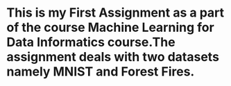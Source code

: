 # This is my First Assignment as a part of the course Machine Learning for Data Informatics course.The assignment deals with two datasets namely MNIST and Forest Fires.
